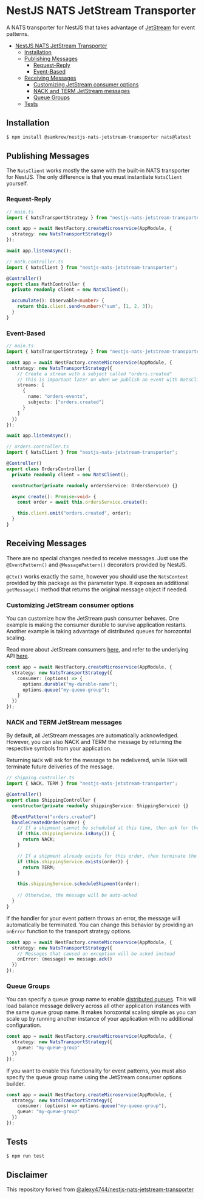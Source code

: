# NestJS NATS JetStream Transporter

A NATS transporter for NestJS that takes advantage of [JetStream](https://docs.nats.io/jetstream/jetstream) for event patterns.

- [NestJS NATS JetStream Transporter](#nestjs-nats-jetstream-transporter)
  - [Installation](#installation)
  - [Publishing Messages](#publishing-messages)
    - [Request-Reply](#request-reply)
    - [Event-Based](#event-based)
  - [Receiving Messages](#receiving-messages)
    - [Customizing JetStream consumer options](#customizing-jetstream-consumer-options)
    - [NACK and TERM JetStream messages](#nack-and-term-jetstream-messages)
    - [Queue Groups](#queue-groups)
  - [Tests](#tests)
  
## Installation

```bash
$ npm install @samkrew/nestjs-nats-jetstream-transporter nats@latest
```

## Publishing Messages

The `NatsClient` works mostly the same with the built-in NATS transporter for NestJS. The only difference is that you must instantiate `NatsClient` yourself.

### Request-Reply
```ts
// main.ts
import { NatsTransportStrategy } from "nestjs-nats-jetstream-transporter";

const app = await NestFactory.createMicroservice(AppModule, {
  strategy: new NatsTransportStrategy()
});

await app.listenAsync();
```

```ts
// math.controller.ts
import { NatsClient } from "nestjs-nats-jetstream-transporter";

@Controller()
export class MathController {
  private readonly client = new NatsClient();

  accumulate(): Observable<number> {
    return this.client.send<number>("sum", [1, 2, 3]);
  }
}
```

### Event-Based
```ts
// main.ts
import { NatsTransportStrategy } from "nestjs-nats-jetstream-transporter";

const app = await NestFactory.createMicroservice(AppModule, {
  strategy: new NatsTransportStrategy({
    // Create a stream with a subject called "orders.created"
    // This is important later on when we publish an event with NatsClient
    streams: [
      {
        name: "orders-events",
        subjects: ["orders.created"]
      }
    ]
  })
});

await app.listenAsync();
```

```ts
// orders.controller.ts
import { NatsClient } from "nestjs-nats-jetstream-transporter";

@Controller()
export class OrdersController {
  private readonly client = new NatsClient();

  constructor(private readonly ordersService: OrdersService) {}

  async create(): Promise<void> {
    const order = await this.ordersService.create();

    this.client.emit("orders.created", order);
  }
}
```

## Receiving Messages

There are no special changes needed to receive messages. Just use the `@EventPattern()` and `@MessagePattern()` decorators provided by NestJS.

`@Ctx()` works exactly the same, however you should use the `NatsContext` provided by this package as the parameter type. It exposes an additional `getMessage()` method that returns the original message object if needed.

### Customizing JetStream consumer options

You can customize how the JetStream push consumer behaves. One example is making the consumer durable to survive application restarts. Another example is taking advantage of distributed queues for horozontal scaling.

Read more about JetStream consumers [here](https://docs.nats.io/jetstream/concepts/consumers), and refer to the underlying API [here](https://github.com/nats-io/nats.deno/blob/main/nats-base-client/types.ts#L330).

```ts
const app = await NestFactory.createMicroservice(AppModule, {
  strategy: new NatsTransportStrategy({
    consumer: (options) => {
      options.durable("my-durable-name");
      options.queue("my-queue-group");
    }
  })
});
```

### NACK and TERM JetStream messages

By default, all JetStream messages are automatically acknowledged. However, you can also NACK and TERM the message by returning the respective symbols from your application.

Returning `NACK` will ask for the message to be redelivered, while `TERM` will terminate future deliveries of the message.

```ts
// shipping.controller.ts
import { NACK, TERM } from "nestjs-nats-jetstream-transporter";

@Controller()
export class ShippingController {
  constructor(private readonly shippingService: ShippingService) {}

  @EventPattern("orders.created")
  handleCreatedOrder(order) {
    // If a shipment cannot be scheduled at this time, then ask for the message to be redelivered
    if (this.shippingService.isBusy()) {
      return NACK;
    }

    // If a shipment already exists for this order, then terminate the redelivery of this message
    if (this.shippingService.exists(order)) {
      return TERM;
    }

    this.shippingService.scheduleShipment(order);
    
    // Otherwise, the message will be auto-acked
  }
}
```

If the handler for your event pattern throws an error, the message will automatically be terminated. You can change this behavior by providing an `onError` function to the transport strategy options.

```ts
const app = await NestFactory.createMicroservice(AppModule, {
  strategy: new NatsTransportStrategy({
    // Messages that caused an exception will be acked instead
    onError: (message) => message.ack()
  })
});
```

### Queue Groups

You can specify a queue group name to enable [distributed queues](https://docs.nats.io/nats-concepts/queue). This will load balance message delivery across all other application instances with the same queue group name. It makes horozontal scaling simple as you can scale up by running another instance of your application with no additional configuration.

```ts
const app = await NestFactory.createMicroservice(AppModule, {
  strategy: new NatsTransportStrategy({
    queue: "my-queue-group"
  })
});
```

If you want to enable this functionality for event patterns, you must also specify the queue group name using the JetStream consumer options builder.

```ts
const app = await NestFactory.createMicroservice(AppModule, {
  strategy: new NatsTransportStrategy({
    consumer: (options) => options.queue("my-queue-group"),
    queue: "my-queue-group"
  })
});
```

## Tests

```bash
$ npm run test
```


## Disclaimer

This repository forked from [@alexy4744/nestjs-nats-jetstream-transporter](https://github.com/alexy4744/packages/tree/master/packages/nestjs-nats-jetstream-transporter)